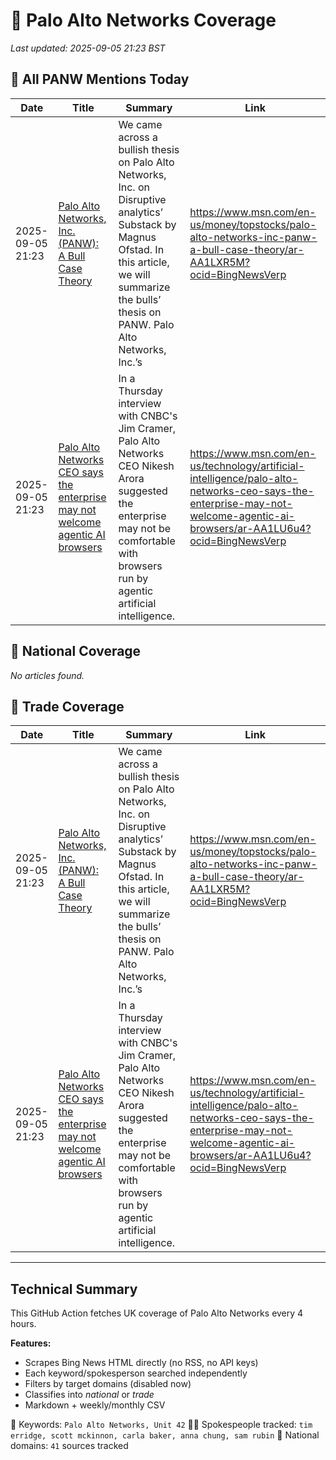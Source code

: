# 🔐 Palo Alto Networks Coverage

_Last updated: 2025-09-05 21:23 BST_

## 📌 All PANW Mentions Today

| Date | Title | Summary | Link |
|------|--------|---------|------|
| 2025-09-05 21:23 | [Palo Alto Networks, Inc. (PANW): A Bull Case Theory](https://www.msn.com/en-us/money/topstocks/palo-alto-networks-inc-panw-a-bull-case-theory/ar-AA1LXR5M?ocid=BingNewsVerp) | We came across a bullish thesis on Palo Alto Networks, Inc. on Disruptive analytics’ Substack by Magnus Ofstad. In this article, we will summarize the bulls’ thesis on PANW. Palo Alto Networks, Inc.’s | https://www.msn.com/en-us/money/topstocks/palo-alto-networks-inc-panw-a-bull-case-theory/ar-AA1LXR5M?ocid=BingNewsVerp |
| 2025-09-05 21:23 | [Palo Alto Networks CEO says the enterprise may not welcome agentic AI browsers](https://www.msn.com/en-us/technology/artificial-intelligence/palo-alto-networks-ceo-says-the-enterprise-may-not-welcome-agentic-ai-browsers/ar-AA1LU6u4?ocid=BingNewsVerp) | In a Thursday interview with CNBC's Jim Cramer, Palo Alto Networks CEO Nikesh Arora suggested the enterprise may not be comfortable with browsers run by agentic artificial intelligence. | https://www.msn.com/en-us/technology/artificial-intelligence/palo-alto-networks-ceo-says-the-enterprise-may-not-welcome-agentic-ai-browsers/ar-AA1LU6u4?ocid=BingNewsVerp |

## 📰 National Coverage

_No articles found._

## 📘 Trade Coverage

| Date | Title | Summary | Link |
|------|--------|---------|------|
| 2025-09-05 21:23 | [Palo Alto Networks, Inc. (PANW): A Bull Case Theory](https://www.msn.com/en-us/money/topstocks/palo-alto-networks-inc-panw-a-bull-case-theory/ar-AA1LXR5M?ocid=BingNewsVerp) | We came across a bullish thesis on Palo Alto Networks, Inc. on Disruptive analytics’ Substack by Magnus Ofstad. In this article, we will summarize the bulls’ thesis on PANW. Palo Alto Networks, Inc.’s | https://www.msn.com/en-us/money/topstocks/palo-alto-networks-inc-panw-a-bull-case-theory/ar-AA1LXR5M?ocid=BingNewsVerp |
| 2025-09-05 21:23 | [Palo Alto Networks CEO says the enterprise may not welcome agentic AI browsers](https://www.msn.com/en-us/technology/artificial-intelligence/palo-alto-networks-ceo-says-the-enterprise-may-not-welcome-agentic-ai-browsers/ar-AA1LU6u4?ocid=BingNewsVerp) | In a Thursday interview with CNBC's Jim Cramer, Palo Alto Networks CEO Nikesh Arora suggested the enterprise may not be comfortable with browsers run by agentic artificial intelligence. | https://www.msn.com/en-us/technology/artificial-intelligence/palo-alto-networks-ceo-says-the-enterprise-may-not-welcome-agentic-ai-browsers/ar-AA1LU6u4?ocid=BingNewsVerp |


---

## Technical Summary

This GitHub Action fetches UK coverage of Palo Alto Networks every 4 hours.

**Features:**
- Scrapes Bing News HTML directly (no RSS, no API keys)
- Each keyword/spokesperson searched independently
- Filters by target domains (disabled now)
- Classifies into _national_ or _trade_
- Markdown + weekly/monthly CSV

📌 Keywords: `Palo Alto Networks, Unit 42`
🧑‍💼 Spokespeople tracked: `tim erridge, scott mckinnon, carla baker, anna chung, sam rubin`
📰 National domains: `41` sources tracked

